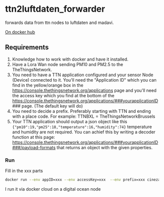 # ttn2luftdaten_forwarder

forwards data from ttn nodes to luftdaten and madavi.

[On docker hub](https://hub.docker.com/r/cinezaster/ttn2luftdaten_forwarder/)

## Requirements

1. Knowledge how to work with docker and have it installed.
2. Have a Lora Wan node sending PM10 and PM2.5 to the TheThingsNetwork.
3. You need to have a TTN application configured and your sensor Node (Device) connected to it. You'll need the "Application ID" which you can find in the yellow/orange box in the <https://console.thethingsnetwork.org/applications> page and you'll need the access key which you find at the bottom of the <https://console.thethingsnetwork.org/applications/###yourapplicationID>### page. (The default key will do)
4. You need to decide a prefix. Preferably starting with TTN and ending with a place code. For example: TTNBXL = TheThingsNetworkBrussels
5. Your TTN application should output a json object like this
```{"pm10":19,"pm25":18,"temperature":16,"humidity":74}```
temperature and humidity are not required. You can achief this by writing a decoder function at this page: <https://console.thethingsnetwork.org/applications/###yourapplicationID###/payload-formats> that returns an object with the given properties.

### Run

Fill in the xxx parts

``` bash
docker run --env appID=xxx --env accessKey=xxx  --env prefix=xxx cinezaster/ttn2luftdaten_forwarder:latest
```

I run it via docker cloud on a digital ocean node
